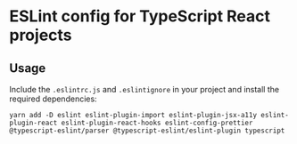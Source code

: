 # ESLint config for TypeScript React projects

## Usage

Include the `.eslintrc.js` and `.eslintignore` in your project and install the required dependencies:

```
yarn add -D eslint eslint-plugin-import eslint-plugin-jsx-a11y eslint-plugin-react eslint-plugin-react-hooks eslint-config-prettier @typescript-eslint/parser @typescript-eslint/eslint-plugin typescript
```
